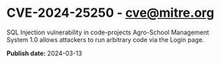 # CVE-2024-25250 - cve@mitre.org

SQL Injection vulnerability in code-projects Agro-School Management System 1.0 allows attackers to run arbitrary code via the Login page.

**Publish date:** 2024-03-13
